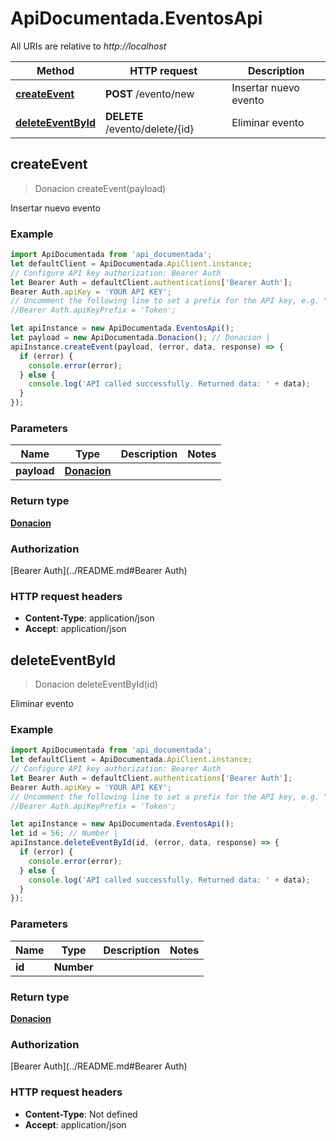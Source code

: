 # ApiDocumentada.EventosApi

All URIs are relative to *http://localhost*

Method | HTTP request | Description
------------- | ------------- | -------------
[**createEvent**](EventosApi.md#createEvent) | **POST** /evento/new | Insertar nuevo evento
[**deleteEventById**](EventosApi.md#deleteEventById) | **DELETE** /evento/delete/{id} | Eliminar evento



## createEvent

> Donacion createEvent(payload)

Insertar nuevo evento

### Example

```javascript
import ApiDocumentada from 'api_documentada';
let defaultClient = ApiDocumentada.ApiClient.instance;
// Configure API key authorization: Bearer Auth
let Bearer Auth = defaultClient.authentications['Bearer Auth'];
Bearer Auth.apiKey = 'YOUR API KEY';
// Uncomment the following line to set a prefix for the API key, e.g. "Token" (defaults to null)
//Bearer Auth.apiKeyPrefix = 'Token';

let apiInstance = new ApiDocumentada.EventosApi();
let payload = new ApiDocumentada.Donacion(); // Donacion | 
apiInstance.createEvent(payload, (error, data, response) => {
  if (error) {
    console.error(error);
  } else {
    console.log('API called successfully. Returned data: ' + data);
  }
});
```

### Parameters


Name | Type | Description  | Notes
------------- | ------------- | ------------- | -------------
 **payload** | [**Donacion**](Donacion.md)|  | 

### Return type

[**Donacion**](Donacion.md)

### Authorization

[Bearer Auth](../README.md#Bearer Auth)

### HTTP request headers

- **Content-Type**: application/json
- **Accept**: application/json


## deleteEventById

> Donacion deleteEventById(id)

Eliminar evento

### Example

```javascript
import ApiDocumentada from 'api_documentada';
let defaultClient = ApiDocumentada.ApiClient.instance;
// Configure API key authorization: Bearer Auth
let Bearer Auth = defaultClient.authentications['Bearer Auth'];
Bearer Auth.apiKey = 'YOUR API KEY';
// Uncomment the following line to set a prefix for the API key, e.g. "Token" (defaults to null)
//Bearer Auth.apiKeyPrefix = 'Token';

let apiInstance = new ApiDocumentada.EventosApi();
let id = 56; // Number | 
apiInstance.deleteEventById(id, (error, data, response) => {
  if (error) {
    console.error(error);
  } else {
    console.log('API called successfully. Returned data: ' + data);
  }
});
```

### Parameters


Name | Type | Description  | Notes
------------- | ------------- | ------------- | -------------
 **id** | **Number**|  | 

### Return type

[**Donacion**](Donacion.md)

### Authorization

[Bearer Auth](../README.md#Bearer Auth)

### HTTP request headers

- **Content-Type**: Not defined
- **Accept**: application/json

